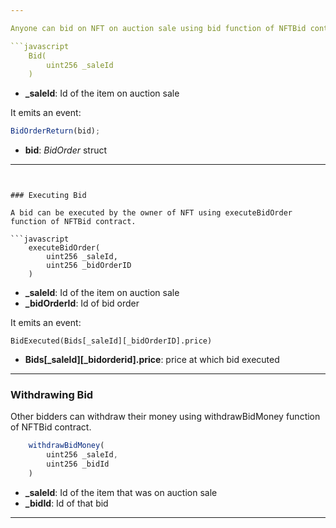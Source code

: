 ```yaml
---

Anyone can bid on NFT on auction sale using bid function of NFTBid contract.

```javascript
    Bid(
        uint256 _saleId
    )
```

- **\_saleId**: Id of the item on auction sale

It emits an event:

```javascript
BidOrderReturn(bid);
```

- **bid**: _BidOrder_ struct

---
```


### Executing Bid

A bid can be executed by the owner of NFT using executeBidOrder function of NFTBid contract.

```javascript
    executeBidOrder(
        uint256 _saleId,
        uint256 _bidOrderID
    )
```

- **\_saleId**: Id of the item on auction sale
- **\_bidOrderId**: Id of bid order

It emits an event:

```
BidExecuted(Bids[_saleId][_bidOrderID].price)
```

- **Bids[\_saleId][_bidorderid].price**: price at which bid executed

---

### Withdrawing Bid

Other bidders can withdraw their money using withdrawBidMoney function of NFTBid contract.

```javascript
    withdrawBidMoney(
        uint256 _saleId,
        uint256 _bidId
    )
```

- **\_saleId**: Id of the item that was on auction sale
- **\_bidId**: Id of that bid

---
